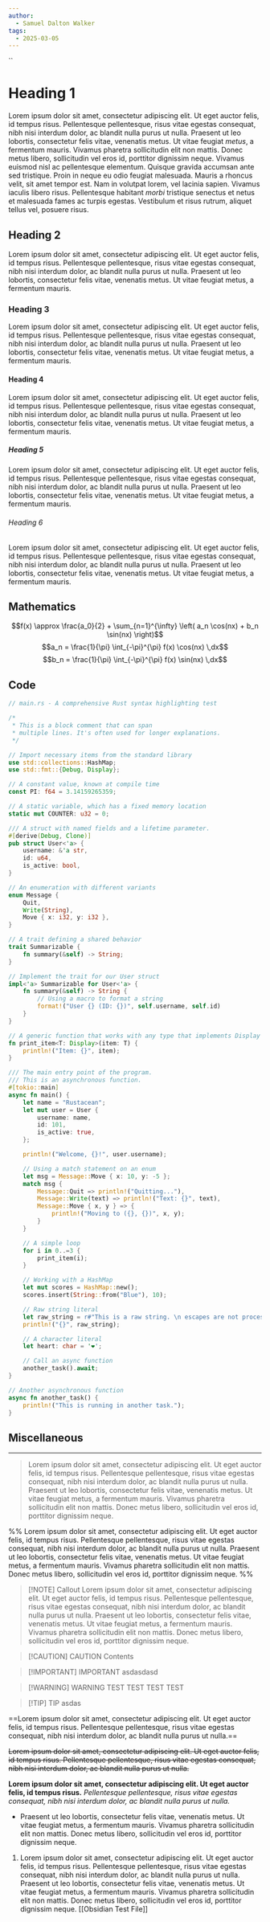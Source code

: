 ```yaml
---
author:
  - Samuel Dalton Walker
tags:
  - 2025-03-05
---
```

``
# Heading 1 
Lorem ipsum dolor sit amet, consectetur adipiscing elit. Ut eget auctor felis, id tempus risus. Pellentesque pellentesque, risus vitae egestas consequat, nibh nisi interdum dolor, ac blandit nulla purus ut nulla. Praesent ut leo lobortis, consectetur felis vitae, venenatis metus. Ut vitae feugiat *metus*, a fermentum mauris. Vivamus pharetra sollicitudin elit non mattis. Donec metus libero, sollicitudin vel eros id, porttitor dignissim neque. Vivamus euismod nisl ac pellentesque elementum. Quisque gravida accumsan ante sed tristique. Proin in neque eu odio feugiat malesuada. Mauris a rhoncus velit, sit amet tempor est. Nam in volutpat lorem, vel lacinia sapien. Vivamus iaculis libero risus. Pellentesque habitant *morbi* tristique senectus et netus et malesuada fames ac turpis egestas. Vestibulum et risus rutrum, aliquet tellus vel, posuere risus.
## Heading 2
Lorem ipsum dolor sit amet, consectetur adipiscing elit. Ut eget auctor felis, id tempus risus. Pellentesque pellentesque, risus vitae egestas consequat, nibh nisi interdum dolor, ac blandit nulla purus ut nulla. Praesent ut leo lobortis, consectetur felis vitae, venenatis metus. Ut vitae feugiat metus, a fermentum mauris.
### Heading 3
Lorem ipsum dolor sit amet, consectetur adipiscing elit. Ut eget auctor felis, id tempus risus. Pellentesque pellentesque, risus vitae egestas consequat, nibh nisi interdum dolor, ac blandit nulla purus ut nulla. Praesent ut leo lobortis, consectetur felis vitae, venenatis metus. Ut vitae feugiat metus, a fermentum mauris.
#### Heading 4
Lorem ipsum dolor sit amet, consectetur adipiscing elit. Ut eget auctor felis, id tempus risus. Pellentesque pellentesque, risus vitae egestas consequat, nibh nisi interdum dolor, ac blandit nulla purus ut nulla. Praesent ut leo lobortis, consectetur felis vitae, venenatis metus. Ut vitae feugiat metus, a fermentum mauris.
##### Heading 5
Lorem ipsum dolor sit amet, consectetur adipiscing elit. Ut eget auctor felis, id tempus risus. Pellentesque pellentesque, risus vitae egestas consequat, nibh nisi interdum dolor, ac blandit nulla purus ut nulla. Praesent ut leo lobortis, consectetur felis vitae, venenatis metus. Ut vitae feugiat metus, a fermentum mauris.
###### Heading 6
Lorem ipsum dolor sit amet, consectetur adipiscing elit. Ut eget auctor felis, id tempus risus. Pellentesque pellentesque, risus vitae egestas consequat, nibh nisi interdum dolor, ac blandit nulla purus ut nulla. Praesent ut leo lobortis, consectetur felis vitae, venenatis metus. Ut vitae feugiat metus, a fermentum mauris.

## Mathematics

$$f(x) \approx \frac{a_0}{2} + \sum_{n=1}^{\infty} \left( a_n \cos(nx) + b_n \sin(nx) \right)$$
$$a_n = \frac{1}{\pi} \int_{-\pi}^{\pi} f(x) \cos(nx) \,dx$$
$$b_n = \frac{1}{\pi} \int_{-\pi}^{\pi} f(x) \sin(nx) \,dx$$

## Code

```rust
// main.rs - A comprehensive Rust syntax highlighting test

/*
 * This is a block comment that can span
 * multiple lines. It's often used for longer explanations.
 */

// Import necessary items from the standard library
use std::collections::HashMap;
use std::fmt::{Debug, Display};

// A constant value, known at compile time
const PI: f64 = 3.14159265359;

// A static variable, which has a fixed memory location
static mut COUNTER: u32 = 0;

/// A struct with named fields and a lifetime parameter.
#[derive(Debug, Clone)]
pub struct User<'a> {
    username: &'a str,
    id: u64,
    is_active: bool,
}

// An enumeration with different variants
enum Message {
    Quit,
    Write(String),
    Move { x: i32, y: i32 },
}

// A trait defining a shared behavior
trait Summarizable {
    fn summary(&self) -> String;
}

// Implement the trait for our User struct
impl<'a> Summarizable for User<'a> {
    fn summary(&self) -> String {
        // Using a macro to format a string
        format!("User {} (ID: {})", self.username, self.id)
    }
}

// A generic function that works with any type that implements Display
fn print_item<T: Display>(item: T) {
    println!("Item: {}", item);
}

/// The main entry point of the program.
/// This is an asynchronous function.
#[tokio::main]
async fn main() {
    let name = "Rustacean";
    let mut user = User {
        username: name,
        id: 101,
        is_active: true,
    };

    println!("Welcome, {}!", user.username);

    // Using a match statement on an enum
    let msg = Message::Move { x: 10, y: -5 };
    match msg {
        Message::Quit => println!("Quitting..."),
        Message::Write(text) => println!("Text: {}", text),
        Message::Move { x, y } => {
            println!("Moving to ({}, {})", x, y);
        }
    }

    // A simple loop
    for i in 0..=3 {
        print_item(i);
    }

    // Working with a HashMap
    let mut scores = HashMap::new();
    scores.insert(String::from("Blue"), 10);

    // Raw string literal
    let raw_string = r#"This is a raw string. \n escapes are not processed."#;
    println!("{}", raw_string);

    // A character literal
    let heart: char = '❤️';

    // Call an async function
    another_task().await;
}

// Another asynchronous function
async fn another_task() {
    println!("This is running in another task.");
}
```

## Miscellaneous
---
> Lorem ipsum dolor sit amet, consectetur adipiscing elit. Ut eget auctor felis, id tempus risus. Pellentesque pellentesque, risus vitae egestas consequat, nibh nisi interdum dolor, ac blandit nulla purus ut nulla. Praesent ut leo lobortis, consectetur felis vitae, venenatis metus. Ut vitae feugiat metus, a fermentum mauris. Vivamus pharetra sollicitudin elit non mattis. Donec metus libero, sollicitudin vel eros id, porttitor dignissim neque.

%% Lorem ipsum dolor sit amet, consectetur adipiscing elit. Ut eget auctor felis, id tempus risus. Pellentesque pellentesque, risus vitae egestas consequat, nibh nisi interdum dolor, ac blandit nulla purus ut nulla. Praesent ut leo lobortis, consectetur felis vitae, venenatis metus. Ut vitae feugiat metus, a fermentum mauris. Vivamus pharetra sollicitudin elit non mattis. Donec metus libero, sollicitudin vel eros id, porttitor dignissim neque. %%


> [!NOTE] Callout
> Lorem ipsum dolor sit amet, consectetur adipiscing elit. Ut eget auctor felis, id tempus risus. Pellentesque pellentesque, risus vitae egestas consequat, nibh nisi interdum dolor, ac blandit nulla purus ut nulla. Praesent ut leo lobortis, consectetur felis vitae, venenatis metus. Ut vitae feugiat metus, a fermentum mauris. Vivamus pharetra sollicitudin elit non mattis. Donec metus libero, sollicitudin vel eros id, porttitor dignissim neque.

> [!CAUTION] CAUTION
> Contents

> [!IMPORTANT] IMPORTANT
> asdasdasd

> [!WARNING] WARNING TEST
> TEST TEST TEST

> [!TIP] TIP
> asdas

==Lorem ipsum dolor sit amet, consectetur adipiscing elit. Ut eget auctor felis, id tempus risus. Pellentesque pellentesque, risus vitae egestas consequat, nibh nisi interdum dolor, ac blandit nulla purus ut nulla.== 

~~Lorem ipsum dolor sit amet, consectetur adipiscing elit. Ut eget auctor felis, id tempus risus. Pellentesque pellentesque, risus vitae egestas consequat, nibh nisi interdum dolor, ac blandit nulla purus ut nulla.~~

**Lorem ipsum dolor sit amet, consectetur adipiscing elit. Ut eget auctor felis, id tempus risus.** 
*Pellentesque pellentesque, risus vitae egestas consequat, nibh nisi interdum dolor, ac blandit nulla purus ut nulla.* 
- Praesent ut leo lobortis, consectetur felis vitae, venenatis metus. Ut vitae feugiat metus, a fermentum mauris. Vivamus pharetra sollicitudin elit non mattis. Donec metus libero, sollicitudin vel eros id, porttitor dignissim neque.
1. Lorem ipsum dolor sit amet, consectetur adipiscing elit. Ut eget auctor felis, id tempus risus. Pellentesque pellentesque, risus vitae egestas consequat, nibh nisi interdum dolor, ac blandit nulla purus ut nulla. Praesent ut leo lobortis, consectetur felis vitae, venenatis metus. Ut vitae feugiat metus, a fermentum mauris. Vivamus pharetra sollicitudin elit non mattis. Donec metus libero, sollicitudin vel eros id, porttitor dignissim neque.
[[Obsidian Test File]]
